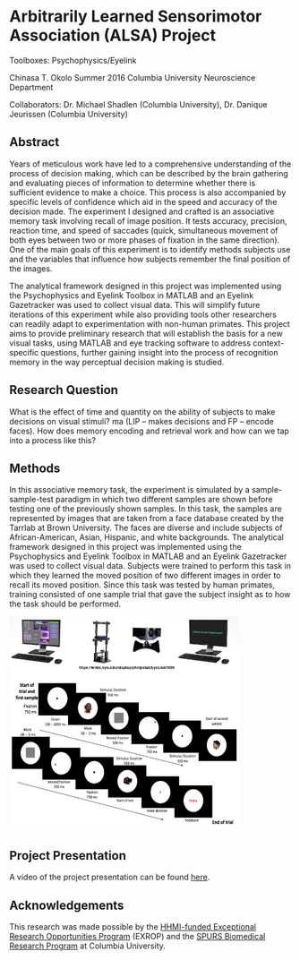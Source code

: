 # Arbitrarily Learned Sensorimotor Association (ALSA) Project
Toolboxes: Psychophysics/Eyelink

Chinasa T. Okolo
Summer 2016
Columbia University
Neuroscience Department

Collaborators: Dr. Michael Shadlen (Columbia University), Dr. Danique Jeurissen (Columbia University)

## Abstract
Years of meticulous work have led to a comprehensive understanding of the process of decision making, which can be described by the brain gathering and evaluating pieces of information to determine whether there is sufficient evidence to make a choice. This process is also accompanied by specific levels of confidence which aid in the speed and accuracy of the decision made. The experiment I designed and crafted is an associative memory task involving recall of image position. It tests accuracy, precision, reaction time, and speed of saccades (quick, simultaneous movement of both eyes between two or more phases of fixation in the same direction). One of the main goals of this experiment is to identify methods subjects use and the variables that influence how subjects remember the final position of the images. 

The analytical framework designed in this project was implemented using the Psychophysics and Eyelink Toolbox in MATLAB and an Eyelink Gazetracker was used to collect visual data. This will simplify future iterations of this experiment while also providing tools other researchers can readily adapt to experimentation with non-human primates. This project aims to provide preliminary research that will establish the basis for a new visual tasks, using MATLAB and eye tracking software to address context-specific questions, further gaining insight into the process of recognition memory in the way perceptual decision making is studied.


## Research Question
What is the effect of time and quantity on the ability of subjects to make decisions on visual stimuli?  ma (LIP – makes decisions and FP – encode faces). How does memory encoding and retrieval work and how can we tap into a process like this? 


## Methods
In this associative memory task, the experiment is simulated by a sample-sample-test paradigm in which two different samples are shown before testing one of the previously shown samples. In this task, the samples are represented by images that are taken from a face database created by the Tarrlab at Brown University. The faces are diverse and include subjects of African-American, Asian, Hispanic, and white backgrounds. The analytical framework designed in this project was implemented using the Psychophysics and Eyelink Toolbox in MATLAB and an Eyelink Gazetracker was used to collect visual data. Subjects were trained to perform this task in which they learned the moved position of two different images in order to recall its moved position. Since this task was tested by human primates, training consisted of one sample trial that gave the subject insight as to how the task should be performed. 

![ALSA_activity_demo](ALSA_demo.png)

## Project Presentation
A video of the project presentation can be found [here](https://www.youtube.com/watch?v=XP98nyfkWB0).

## Acknowledgements
This research was made possible by the [HHMI-funded Exceptional Research Opportunities Program](https://www.hhmi.org/node/18676/devel) (EXROP) and the [SPURS Biomedical Research Program](https://www.spurs.columbia.edu/index.html) at Columbia University.
